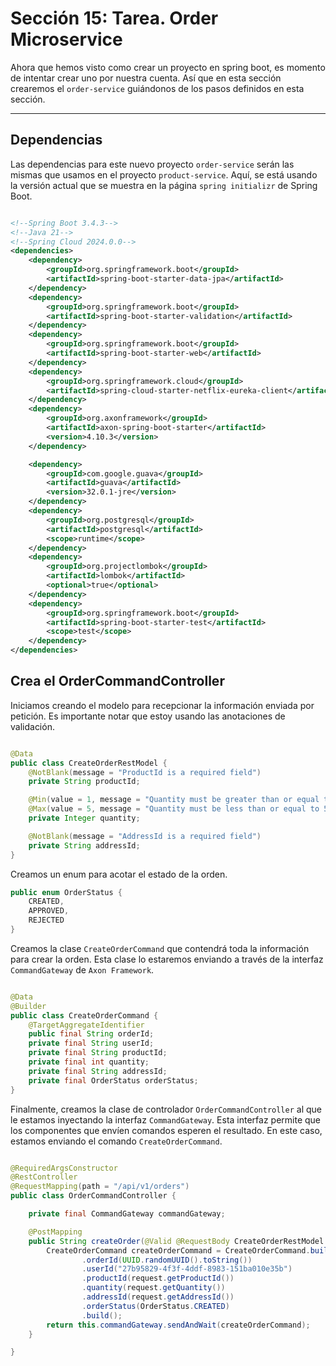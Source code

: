# Sección 15: Tarea. Order Microservice

Ahora que hemos visto como crear un proyecto en spring boot, es momento de intentar crear uno por nuestra cuenta. Así
que en esta sección crearemos el `order-service` guiándonos de los pasos definidos en esta sección.

---

## Dependencias

Las dependencias para este nuevo proyecto `order-service` serán las mismas que usamos en el proyecto `product-service`.
Aquí, se está usando la versión actual que se muestra en la página `spring initializr` de Spring Boot.

````xml

<!--Spring Boot 3.4.3-->
<!--Java 21-->
<!--Spring Cloud 2024.0.0-->
<dependencies>
    <dependency>
        <groupId>org.springframework.boot</groupId>
        <artifactId>spring-boot-starter-data-jpa</artifactId>
    </dependency>
    <dependency>
        <groupId>org.springframework.boot</groupId>
        <artifactId>spring-boot-starter-validation</artifactId>
    </dependency>
    <dependency>
        <groupId>org.springframework.boot</groupId>
        <artifactId>spring-boot-starter-web</artifactId>
    </dependency>
    <dependency>
        <groupId>org.springframework.cloud</groupId>
        <artifactId>spring-cloud-starter-netflix-eureka-client</artifactId>
    </dependency>
    <dependency>
        <groupId>org.axonframework</groupId>
        <artifactId>axon-spring-boot-starter</artifactId>
        <version>4.10.3</version>
    </dependency>

    <dependency>
        <groupId>com.google.guava</groupId>
        <artifactId>guava</artifactId>
        <version>32.0.1-jre</version>
    </dependency>
    <dependency>
        <groupId>org.postgresql</groupId>
        <artifactId>postgresql</artifactId>
        <scope>runtime</scope>
    </dependency>
    <dependency>
        <groupId>org.projectlombok</groupId>
        <artifactId>lombok</artifactId>
        <optional>true</optional>
    </dependency>
    <dependency>
        <groupId>org.springframework.boot</groupId>
        <artifactId>spring-boot-starter-test</artifactId>
        <scope>test</scope>
    </dependency>
</dependencies>
````

## Crea el OrderCommandController

Iniciamos creando el modelo para recepcionar la información enviada por petición. Es importante notar que estoy usando
las anotaciones de validación.

````java

@Data
public class CreateOrderRestModel {
    @NotBlank(message = "ProductId is a required field")
    private String productId;

    @Min(value = 1, message = "Quantity must be greater than or equal to 1")
    @Max(value = 5, message = "Quantity must be less than or equal to 5")
    private Integer quantity;

    @NotBlank(message = "AddressId is a required field")
    private String addressId;
}
````

Creamos un enum para acotar el estado de la orden.

````java
public enum OrderStatus {
    CREATED,
    APPROVED,
    REJECTED
}
````

Creamos la clase `CreateOrderCommand` que contendrá toda la información para crear la orden. Esta clase lo estaremos
enviando a través de la interfaz `CommandGateway` de `Axon Framework`.

````java

@Data
@Builder
public class CreateOrderCommand {
    @TargetAggregateIdentifier
    public final String orderId;
    private final String userId;
    private final String productId;
    private final int quantity;
    private final String addressId;
    private final OrderStatus orderStatus;
}
````

Finalmente, creamos la clase de controlador `OrderCommandController` al que le estamos inyectando la interfaz
`CommandGateway`. Esta interfaz permite que los componentes que envíen comandos esperen el resultado. En este caso,
estamos enviando el comando `CreateOrderCommand`.

````java

@RequiredArgsConstructor
@RestController
@RequestMapping(path = "/api/v1/orders")
public class OrderCommandController {

    private final CommandGateway commandGateway;

    @PostMapping
    public String createOrder(@Valid @RequestBody CreateOrderRestModel request) {
        CreateOrderCommand createOrderCommand = CreateOrderCommand.builder()
                .orderId(UUID.randomUUID().toString())
                .userId("27b95829-4f3f-4ddf-8983-151ba010e35b")
                .productId(request.getProductId())
                .quantity(request.getQuantity())
                .addressId(request.getAddressId())
                .orderStatus(OrderStatus.CREATED)
                .build();
        return this.commandGateway.sendAndWait(createOrderCommand);
    }

}
````
